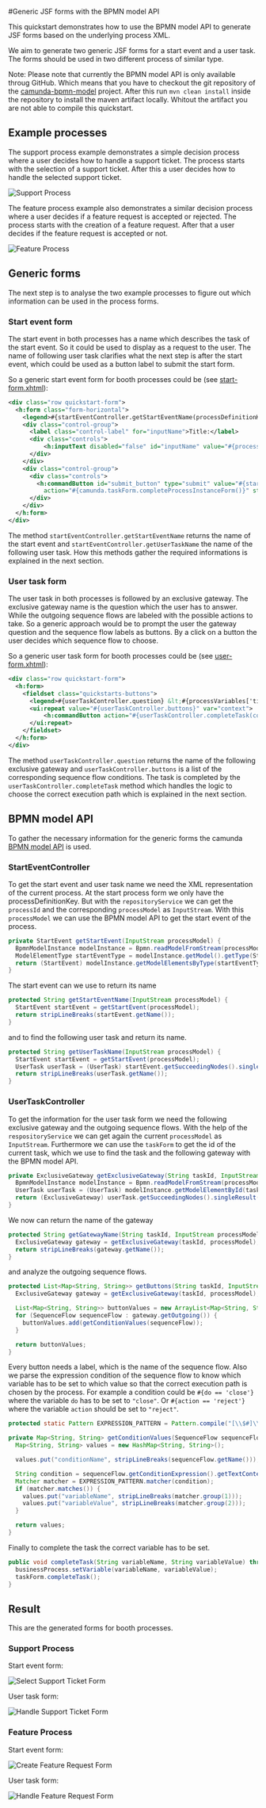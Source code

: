 #Generic JSF forms with the BPMN model API

This quickstart demonstrates how to use the BPMN model API to generate JSF
forms based on the underlying process XML.

We aim to generate two generic JSF forms for a start event and a user task.
The forms should be used in two different process of similar type.

Note: Please note that currently the BPMN model API is only available throug GitHub. Which means
that you have to checkout the git repository of the [camunda-bpmn-model][5] project. After this run
`mvn clean install` inside the repository to install the maven artifact locally. Whitout the
artifact you are not able to compile this quickstart.

## Example processes

The support process example demonstrates a simple decision process where a user decides how to
handle a support ticket. The process starts with the selection of a support ticket. After this a
user decides how to handle the selected support ticket.

![Support Process][1]

The feature process example also demonstrates a similar decision process where a user decides
if a feature request is accepted or rejected. The process starts with the creation of a feature
request. After that a user decides if the feature request is accepted or not.

![Feature Process][2]

## Generic forms

The next step is to analyse the two example processes to figure out which
information can be used in the process forms.

### Start event form

The start event in both processes has a name which describes the task of the start event. So
it could be used to display as a request to the user. The name of following user task clarifies
what the next step is after the start event, which could be used as a button label to submit the
start form.

So a generic start event form for booth processes could be (see [start-form.xhtml][3]):

```xml
<div class="row quickstart-form">
  <h:form class="form-horizontal">
    <legend>#{startEventController.getStartEventName(processDefinitionKey)}</legend>
    <div class="control-group">
      <label class="control-label" for="inputName">Title:</label>
      <div class="controls">
          <h:inputText disabled="false" id="inputName" value="#{processVariables['ticket-title']}" />
      </div>
    </div>
    <div class="control-group">
      <div class="controls">
        <h:commandButton id="submit_button" type="submit" value="#{startEventController.getUserTaskName(processDefinitionKey)}"
          action="#{camunda.taskForm.completeProcessInstanceForm()}" styleClass="btn btn-primary" />
      </div>
    </div>
  </h:form>
</div>
```

The method `startEventController.getStartEventName` returns the name of the start event and `startEventController.getUserTaskName`
the name of the following user task. How this methods gather the required informations is explained in the next section.

### User task form

The user task in both processes is followed by an exclusive gateway. The exclusive gateway name is the question which the user
has to answer. While the outgoing sequence flows are labeled with the possible actions to take. So a generic approach would
be to prompt the user the gateway question and the sequence flow labels as buttons. By a click on a button the user decides
which sequence flow to choose.

So a generic user task form for booth processes could be (see [user-form.xhtml][4]):

```xml
<div class="row quickstart-form">
  <h:form>
    <fieldset class="quickstarts-buttons">
      <legend>#{userTaskController.question} &lt;#{processVariables['ticket-title']}&gt;</legend>
      <ui:repeat value="#{userTaskController.buttons}" var="context">
          <h:commandButton action="#{userTaskController.completeTask(context['variableName'], context['variableValue'])}" value="#{context['conditionName']}" styleClass="btn btn-large btn-primary" />
      </ui:repeat>
    </fieldset>
  </h:form>
</div>
```

The method `userTaskController.question` returns the name of the following exclusive gateway and `userTaskController.buttons` is a list
of the corresponding sequence flow conditions. The task is completed by the `userTaskController.completeTask` method which handles
the logic to choose the correct execution path which is explained in the next section.

## BPMN model API

To gather the necessary information for the generic forms the camunda [BPMN model API][5] is used.

### StartEventController

To get the start event and user task name we need the XML representation of the current process. At the start process
form we only have the processDefinitionKey. But with the `repositoryService` we can get the `processId` and the corresponding
`processModel` as `InputStream`. With this `processModel` we can use the BPMN model API to get the start event of the process.

```java
private StartEvent getStartEvent(InputStream processModel) {
  BpmnModelInstance modelInstance = Bpmn.readModelFromStream(processModel);
  ModelElementType startEventType = modelInstance.getModel().getType(StartEvent.class);
  return (StartEvent) modelInstance.getModelElementsByType(startEventType).iterator().next();
}
```

The start event can we use to return its name

```java
protected String getStartEventName(InputStream processModel) {
  StartEvent startEvent = getStartEvent(processModel);
  return stripLineBreaks(startEvent.getName());
}
```

and to find the following user task and return its name.

```java
protected String getUserTaskName(InputStream processModel) {
  StartEvent startEvent = getStartEvent(processModel);
  UserTask userTask = (UserTask) startEvent.getSucceedingNodes().singleResult();
  return stripLineBreaks(userTask.getName());
}
```

### UserTaskController

To get the information for the user task form we need the following exclusive gateway and the outgoing sequence flows.
With the help of the `respositoryService` we can get again the current `processModel` as `InputStream`. Furthermore we
can use the `taskForm` to get the id of the current task, which we use to find the task and the following gateway
with the BPMN model API.

```java
private ExclusiveGateway getExclusiveGateway(String taskId, InputStream processModel) {
  BpmnModelInstance modelInstance = Bpmn.readModelFromStream(processModel);
  UserTask userTask = (UserTask) modelInstance.getModelElementById(taskId);
  return (ExclusiveGateway) userTask.getSucceedingNodes().singleResult();
}
```

We now can return the name of the gateway

```java
protected String getGatewayName(String taskId, InputStream processModel) {
  ExclusiveGateway gateway = getExclusiveGateway(taskId, processModel);
  return stripLineBreaks(gateway.getName());
}
```

and analyze the outgoing sequence flows.

```java
protected List<Map<String, String>> getButtons(String taskId, InputStream processModel) {
  ExclusiveGateway gateway = getExclusiveGateway(taskId, processModel);

  List<Map<String, String>> buttonValues = new ArrayList<Map<String, String>>();
  for (SequenceFlow sequenceFlow : gateway.getOutgoing()) {
    buttonValues.add(getConditionValues(sequenceFlow));
  }

  return buttonValues;
}
```

Every button needs a label, which is the name of the sequence flow. Also we parse the expression condition
of the sequence flow to know which variable has to be set to which value so that the correct execution path
is chosen by the process. For example a condition could be `#{do == 'close'}` where the variable `do` has to
be set to `"close"`. Or `#{action == 'reject'}` where the variable `action` should be set to `"reject"`.

```java
protected static Pattern EXPRESSION_PATTERN = Pattern.compile("[\\$#]\\{\\s*(\\w+)\\s*==\\s*'([^']+)'\\s*}");

private Map<String, String> getConditionValues(SequenceFlow sequenceFlow) {
  Map<String, String> values = new HashMap<String, String>();

  values.put("conditionName", stripLineBreaks(sequenceFlow.getName()));

  String condition = sequenceFlow.getConditionExpression().getTextContent();
  Matcher matcher = EXPRESSION_PATTERN.matcher(condition);
  if (matcher.matches()) {
    values.put("variableName", stripLineBreaks(matcher.group(1)));
    values.put("variableValue", stripLineBreaks(matcher.group(2)));
  }

  return values;
}
```

Finally to complete the task the correct variable has to be set.

```java
public void completeTask(String variableName, String variableValue) throws IOException {
  businessProcess.setVariable(variableName, variableValue);
  taskForm.completeTask();
}
```

## Result

This are the generated forms for booth processes.

### Support Process

Start event form:

![Select Support Ticket Form][6]

User task form:

![Handle Support Ticket Form][7]


### Feature Process

Start event form:

![Create Feature Request Form][8]

User task form:

![Handle Feature Request Form][9]



[1]: src/main/resources/support.png
[2]: src/main/resources/feature.png
[3]: src/main/webapp/forms/start-form.xhtml
[4]: src/main/webapp/forms/user-form.xhtml
[5]: https://github.com/camunda/camunda-bpmn-model
[6]: docs/support-start-form.png
[7]: docs/support-task-form.png
[8]: docs/feature-start-form.png
[9]: docs/features-task-form.png
